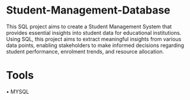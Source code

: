 # Student-Management-Database

This SQL project aims to create a Student Management System that provides essential insights into student data for educational institutions. 
Using SQL, this project aims to extract meaningful insights from various data points,
enabling stakeholders to make informed decisions regarding student performance, enrolment trends, and resource allocation.

# Tools
•	MYSQL
